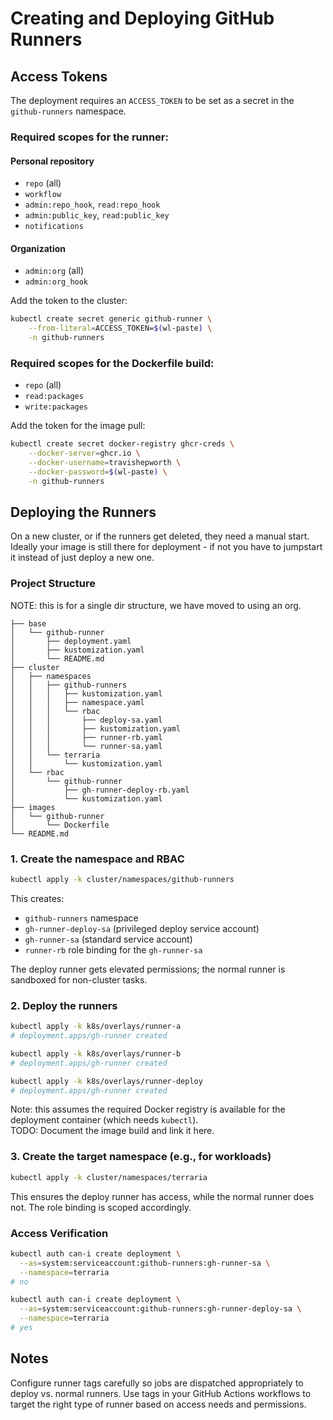 # Creating and Deploying GitHub Runners

## Access Tokens

The deployment requires an `ACCESS_TOKEN` to be set as a secret in the `github-runners` namespace.

### Required scopes for the runner:

#### Personal repository
- `repo` (all)
- `workflow`
- `admin:repo_hook`, `read:repo_hook`
- `admin:public_key`, `read:public_key`
- `notifications`

#### Organization
- `admin:org` (all)
- `admin:org_hook`

Add the token to the cluster:

```bash
kubectl create secret generic github-runner \
    --from-literal=ACCESS_TOKEN=$(wl-paste) \
    -n github-runners
```

### Required scopes for the Dockerfile build:

- `repo` (all)
- `read:packages`
- `write:packages`

Add the token for the image pull:

```bash
kubectl create secret docker-registry ghcr-creds \
    --docker-server=ghcr.io \
    --docker-username=travishepworth \
    --docker-password=$(wl-paste) \
    -n github-runners
```

## Deploying the Runners

On a new cluster, or if the runners get deleted, they need a manual start. Ideally your image is still there for deployment - if not you have to jumpstart it instead of just deploy a new one.

### Project Structure

NOTE: this is for a single dir structure, we have moved to using an org.

```
├── base
│   └── github-runner
│       ├── deployment.yaml
│       ├── kustomization.yaml
│       └── README.md
├── cluster
│   ├── namespaces
│   │   ├── github-runners
│   │   │   ├── kustomization.yaml
│   │   │   ├── namespace.yaml
│   │   │   └── rbac
│   │   │       ├── deploy-sa.yaml
│   │   │       ├── kustomization.yaml
│   │   │       ├── runner-rb.yaml
│   │   │       └── runner-sa.yaml
│   │   └── terraria
│   │       └── kustomization.yaml
│   └── rbac
│       └── github-runner
│           ├── gh-runner-deploy-rb.yaml
│           └── kustomization.yaml
├── images
│   └── github-runner
│       └── Dockerfile
└── README.md
```

### 1. Create the namespace and RBAC

```bash
kubectl apply -k cluster/namespaces/github-runners
```

This creates:

- `github-runners` namespace
- `gh-runner-deploy-sa` (privileged deploy service account)
- `gh-runner-sa` (standard service account)
- `runner-rb` role binding for the `gh-runner-sa`

The deploy runner gets elevated permissions; the normal runner is sandboxed for non-cluster tasks.

### 2. Deploy the runners

```bash
kubectl apply -k k8s/overlays/runner-a
# deployment.apps/gh-runner created

kubectl apply -k k8s/overlays/runner-b
# deployment.apps/gh-runner created

kubectl apply -k k8s/overlays/runner-deploy
# deployment.apps/gh-runner created
```

Note: this assumes the required Docker registry is available for the deployment container (which needs `kubectl`).  
TODO: Document the image build and link it here.

### 3. Create the target namespace (e.g., for workloads)

```bash
kubectl apply -k cluster/namespaces/terraria
```

This ensures the deploy runner has access, while the normal runner does not. The role binding is scoped accordingly.

### Access Verification

```bash
kubectl auth can-i create deployment \
  --as=system:serviceaccount:github-runners:gh-runner-sa \
  --namespace=terraria
# no

kubectl auth can-i create deployment \
  --as=system:serviceaccount:github-runners:gh-runner-deploy-sa \
  --namespace=terraria
# yes
```

## Notes

Configure runner tags carefully so jobs are dispatched appropriately to deploy vs. normal runners. Use tags in your GitHub Actions workflows to target the right type of runner based on access needs and permissions.
